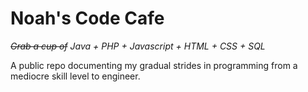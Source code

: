# Noah's Code Cafe


<i>~~Grab a cup of~~ Java + PHP + Javascript + HTML + CSS + SQL</i>

A public repo documenting my gradual strides in programming from a mediocre skill level to engineer.
